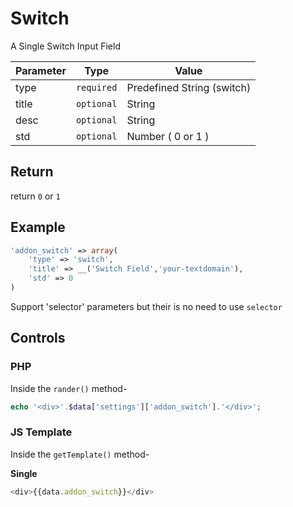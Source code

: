 # Switch
A Single Switch Input Field

Parameter | Type | Value
--- | --- | ---
type | `required` | Predefined String (switch)
title | `optional` | String
desc | `optional` | String
std | `optional` | Number ( 0 or 1 )

## Return
return `0` or `1`

## Example
```php
'addon_switch' => array(
    'type' => 'switch',
    'title' => __('Switch Field','your-textdomain'),
    'std' => 0
)
```
Support 'selector' parameters but their is no need to use `selector`


## Controls
### PHP
Inside the `rander()` method-
```php
echo '<div>'.$data['settings']['addon_switch'].'</div>';
```

### JS Template
Inside the `getTemplate()` method-

**Single**
```js
<div>{{data.addon_switch}}</div>
```
